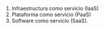 1. Infraestructura como servicio (IaaS)
2. Plataforma como servicio (PaaS)
3. Software como servicio (SaaS).
